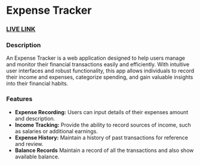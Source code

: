 <h1>Expense Tracker</h1>

<h3><a href="https://shreyanshsri.github.io/Expense-Tracker/">LIVE LINK</a></h3>

<h3>Description</h3>
<p>An Expense Tracker is a web application designed to help users manage and monitor their financial transactions easily and efficiently. With intuitive user interfaces and robust functionality, this app allows individuals to record their income and expenses, categorize spending, and gain valuable insights into their financial habits.</p>

<h3>Features</h3>
<ul>
  <li><b>Expense Recording:</b> Users can input details of their expenses amount and description.</li>
  <li><b>Income Tracking:</b> Provide the ability to record sources of income, such as salaries or additional earnings.</li>
  <li><b>Expense History:</b> Maintain a history of past transactions for reference and review.</li>
  <li><b>Balance Records</b> Maintain a record of all the transactions and also show available balance.</li>
</ul>

